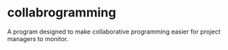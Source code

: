# collabrogramming
A program designed to make collaborative programming easier for project managers to monitor.
